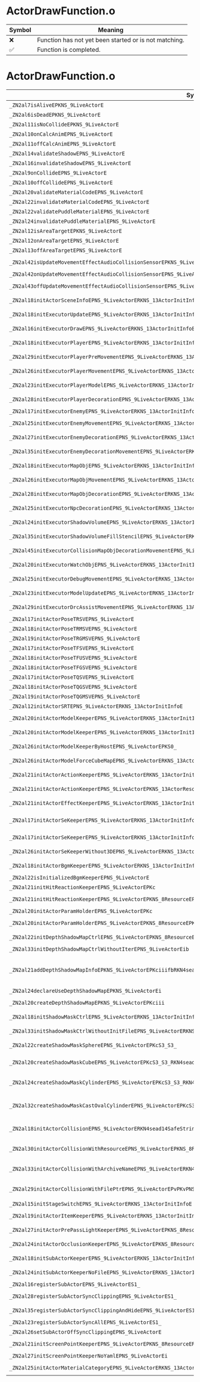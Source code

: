 # ActorDrawFunction.o
| Symbol | Meaning 
| ------------- | ------------- 
| :x: | Function has not yet been started or is not matching. 
| :white_check_mark: | Function is completed. 


# ActorDrawFunction.o
| Symbol (Mangled) | Symbol (Demangled) | Decompiled? |
| ------------- |  ------------- | ------------- |
| `_ZN2al7isAliveEPKNS_9LiveActorE` | `al::isAlive(al::LiveActor const*)` | :white_check_mark: |
| `_ZN2al6isDeadEPKNS_9LiveActorE` | `al::isDead(al::LiveActor const*)` | :white_check_mark: |
| `_ZN2al11isNoCollideEPKNS_9LiveActorE` | `al::isNoCollide(al::LiveActor const*)` | :white_check_mark: |
| `_ZN2al10onCalcAnimEPNS_9LiveActorE` | `al::onCalcAnim(al::LiveActor *)` | :white_check_mark: |
| `_ZN2al11offCalcAnimEPNS_9LiveActorE` | `al::offCalcAnim(al::LiveActor *)` | :white_check_mark: |
| `_ZN2al14validateShadowEPNS_9LiveActorE` | `al::validateShadow(al::LiveActor *)` | :white_check_mark: |
| `_ZN2al16invalidateShadowEPNS_9LiveActorE` | `al::invalidateShadow(al::LiveActor *)` | :white_check_mark: |
| `_ZN2al9onCollideEPNS_9LiveActorE` | `al::onCollide(al::LiveActor *)` | :white_check_mark: |
| `_ZN2al10offCollideEPNS_9LiveActorE` | `al::offCollide(al::LiveActor *)` | :white_check_mark: |
| `_ZN2al20validateMaterialCodeEPNS_9LiveActorE` | `al::validateMaterialCode(al::LiveActor *)` | :white_check_mark: |
| `_ZN2al22invalidateMaterialCodeEPNS_9LiveActorE` | `al::invalidateMaterialCode(al::LiveActor *)` | :white_check_mark: |
| `_ZN2al22validatePuddleMaterialEPNS_9LiveActorE` | `al::validatePuddleMaterial(al::LiveActor *)` | :white_check_mark: |
| `_ZN2al24invalidatePuddleMaterialEPNS_9LiveActorE` | `al::invalidatePuddleMaterial(al::LiveActor *)` | :white_check_mark: |
| `_ZN2al12isAreaTargetEPKNS_9LiveActorE` | `al::isAreaTarget(al::LiveActor const*)` | :white_check_mark: |
| `_ZN2al12onAreaTargetEPNS_9LiveActorE` | `al::onAreaTarget(al::LiveActor *)` | :white_check_mark: |
| `_ZN2al13offAreaTargetEPNS_9LiveActorE` | `al::offAreaTarget(al::LiveActor *)` | :white_check_mark: |
| `_ZN2al42isUpdateMovementEffectAudioCollisionSensorEPKNS_9LiveActorE` | `al::isUpdateMovementEffectAudioCollisionSensor(al::LiveActor const*)` | :white_check_mark: |
| `_ZN2al42onUpdateMovementEffectAudioCollisionSensorEPNS_9LiveActorE` | `al::onUpdateMovementEffectAudioCollisionSensor(al::LiveActor *)` | :white_check_mark: |
| `_ZN2al43offUpdateMovementEffectAudioCollisionSensorEPNS_9LiveActorE` | `al::offUpdateMovementEffectAudioCollisionSensor(al::LiveActor *)` | :white_check_mark: |
| `_ZN2al18initActorSceneInfoEPNS_9LiveActorERKNS_13ActorInitInfoE` | `al::initActorSceneInfo(al::LiveActor *,al::ActorInitInfo const&)` | :white_check_mark: |
| `_ZN2al18initExecutorUpdateEPNS_9LiveActorERKNS_13ActorInitInfoEPKc` | `al::initExecutorUpdate(al::LiveActor *,al::ActorInitInfo const&,char const*)` | :white_check_mark: |
| `_ZN2al16initExecutorDrawEPNS_9LiveActorERKNS_13ActorInitInfoEPKc` | `al::initExecutorDraw(al::LiveActor *,al::ActorInitInfo const&,char const*)` | :white_check_mark: |
| `_ZN2al18initExecutorPlayerEPNS_9LiveActorERKNS_13ActorInitInfoE` | `al::initExecutorPlayer(al::LiveActor *,al::ActorInitInfo const&)` | :white_check_mark: |
| `_ZN2al29initExecutorPlayerPreMovementEPNS_9LiveActorERKNS_13ActorInitInfoE` | `al::initExecutorPlayerPreMovement(al::LiveActor *,al::ActorInitInfo const&)` | :white_check_mark: |
| `_ZN2al26initExecutorPlayerMovementEPNS_9LiveActorERKNS_13ActorInitInfoE` | `al::initExecutorPlayerMovement(al::LiveActor *,al::ActorInitInfo const&)` | :white_check_mark: |
| `_ZN2al23initExecutorPlayerModelEPNS_9LiveActorERKNS_13ActorInitInfoE` | `al::initExecutorPlayerModel(al::LiveActor *,al::ActorInitInfo const&)` | :white_check_mark: |
| `_ZN2al28initExecutorPlayerDecorationEPNS_9LiveActorERKNS_13ActorInitInfoE` | `al::initExecutorPlayerDecoration(al::LiveActor *,al::ActorInitInfo const&)` | :white_check_mark: |
| `_ZN2al17initExecutorEnemyEPNS_9LiveActorERKNS_13ActorInitInfoE` | `al::initExecutorEnemy(al::LiveActor *,al::ActorInitInfo const&)` | :white_check_mark: |
| `_ZN2al25initExecutorEnemyMovementEPNS_9LiveActorERKNS_13ActorInitInfoE` | `al::initExecutorEnemyMovement(al::LiveActor *,al::ActorInitInfo const&)` | :white_check_mark: |
| `_ZN2al27initExecutorEnemyDecorationEPNS_9LiveActorERKNS_13ActorInitInfoE` | `al::initExecutorEnemyDecoration(al::LiveActor *,al::ActorInitInfo const&)` | :white_check_mark: |
| `_ZN2al35initExecutorEnemyDecorationMovementEPNS_9LiveActorERKNS_13ActorInitInfoE` | `al::initExecutorEnemyDecorationMovement(al::LiveActor *,al::ActorInitInfo const&)` | :white_check_mark: |
| `_ZN2al18initExecutorMapObjEPNS_9LiveActorERKNS_13ActorInitInfoE` | `al::initExecutorMapObj(al::LiveActor *,al::ActorInitInfo const&)` | :white_check_mark: |
| `_ZN2al26initExecutorMapObjMovementEPNS_9LiveActorERKNS_13ActorInitInfoE` | `al::initExecutorMapObjMovement(al::LiveActor *,al::ActorInitInfo const&)` | :white_check_mark: |
| `_ZN2al28initExecutorMapObjDecorationEPNS_9LiveActorERKNS_13ActorInitInfoE` | `al::initExecutorMapObjDecoration(al::LiveActor *,al::ActorInitInfo const&)` | :white_check_mark: |
| `_ZN2al25initExecutorNpcDecorationEPNS_9LiveActorERKNS_13ActorInitInfoE` | `al::initExecutorNpcDecoration(al::LiveActor *,al::ActorInitInfo const&)` | :white_check_mark: |
| `_ZN2al24initExecutorShadowVolumeEPNS_9LiveActorERKNS_13ActorInitInfoE` | `al::initExecutorShadowVolume(al::LiveActor *,al::ActorInitInfo const&)` | :white_check_mark: |
| `_ZN2al35initExecutorShadowVolumeFillStencilEPNS_9LiveActorERKNS_13ActorInitInfoE` | `al::initExecutorShadowVolumeFillStencil(al::LiveActor *,al::ActorInitInfo const&)` | :white_check_mark: |
| `_ZN2al45initExecutorCollisionMapObjDecorationMovementEPNS_9LiveActorERKNS_13ActorInitInfoE` | `al::initExecutorCollisionMapObjDecorationMovement(al::LiveActor *,al::ActorInitInfo const&)` | :white_check_mark: |
| `_ZN2al20initExecutorWatchObjEPNS_9LiveActorERKNS_13ActorInitInfoE` | `al::initExecutorWatchObj(al::LiveActor *,al::ActorInitInfo const&)` | :white_check_mark: |
| `_ZN2al25initExecutorDebugMovementEPNS_9LiveActorERKNS_13ActorInitInfoE` | `al::initExecutorDebugMovement(al::LiveActor *,al::ActorInitInfo const&)` | :white_check_mark: |
| `_ZN2al23initExecutorModelUpdateEPNS_9LiveActorERKNS_13ActorInitInfoE` | `al::initExecutorModelUpdate(al::LiveActor *,al::ActorInitInfo const&)` | :white_check_mark: |
| `_ZN2al29initExecutorDrcAssistMovementEPNS_9LiveActorERKNS_13ActorInitInfoE` | `al::initExecutorDrcAssistMovement(al::LiveActor *,al::ActorInitInfo const&)` | :white_check_mark: |
| `_ZN2al17initActorPoseTRSVEPNS_9LiveActorE` | `al::initActorPoseTRSV(al::LiveActor *)` | :white_check_mark: |
| `_ZN2al18initActorPoseTRMSVEPNS_9LiveActorE` | `al::initActorPoseTRMSV(al::LiveActor *)` | :white_check_mark: |
| `_ZN2al19initActorPoseTRGMSVEPNS_9LiveActorE` | `al::initActorPoseTRGMSV(al::LiveActor *)` | :white_check_mark: |
| `_ZN2al17initActorPoseTFSVEPNS_9LiveActorE` | `al::initActorPoseTFSV(al::LiveActor *)` | :white_check_mark: |
| `_ZN2al18initActorPoseTFUSVEPNS_9LiveActorE` | `al::initActorPoseTFUSV(al::LiveActor *)` | :white_check_mark: |
| `_ZN2al18initActorPoseTFGSVEPNS_9LiveActorE` | `al::initActorPoseTFGSV(al::LiveActor *)` | :white_check_mark: |
| `_ZN2al17initActorPoseTQSVEPNS_9LiveActorE` | `al::initActorPoseTQSV(al::LiveActor *)` | :white_check_mark: |
| `_ZN2al18initActorPoseTQGSVEPNS_9LiveActorE` | `al::initActorPoseTQGSV(al::LiveActor *)` | :white_check_mark: |
| `_ZN2al19initActorPoseTQGMSVEPNS_9LiveActorE` | `al::initActorPoseTQGMSV(al::LiveActor *)` | :white_check_mark: |
| `_ZN2al12initActorSRTEPNS_9LiveActorERKNS_13ActorInitInfoE` | `al::initActorSRT(al::LiveActor *,al::ActorInitInfo const&)` | :white_check_mark: |
| `_ZN2al20initActorModelKeeperEPNS_9LiveActorERKNS_13ActorInitInfoEPKNS_13ActorResourceEi` | `al::initActorModelKeeper(al::LiveActor *,al::ActorInitInfo const&,al::ActorResource const*,int)` | :white_check_mark: |
| `_ZN2al20initActorModelKeeperEPNS_9LiveActorERKNS_13ActorInitInfoEPKciS6_` | `al::initActorModelKeeper(al::LiveActor *,al::ActorInitInfo const&,char const*,int,char const*)` | :white_check_mark: |
| `_ZN2al26initActorModelKeeperByHostEPNS_9LiveActorEPKS0_` | `al::initActorModelKeeperByHost(al::LiveActor *,al::LiveActor const*)` | :white_check_mark: |
| `_ZN2al26initActorModelForceCubeMapEPNS_9LiveActorERKNS_13ActorInitInfoE` | `al::initActorModelForceCubeMap(al::LiveActor *,al::ActorInitInfo const&)` | :white_check_mark: |
| `_ZN2al21initActorActionKeeperEPNS_9LiveActorERKNS_13ActorInitInfoEPKcS6_` | `al::initActorActionKeeper(al::LiveActor *,al::ActorInitInfo const&,char const*,char const*)` | :white_check_mark: |
| `_ZN2al21initActorActionKeeperEPNS_9LiveActorEPKNS_13ActorResourceEPKcS6_` | `al::initActorActionKeeper(al::LiveActor *,al::ActorResource const*,char const*,char const*)` | :white_check_mark: |
| `_ZN2al21initActorEffectKeeperEPNS_9LiveActorERKNS_13ActorInitInfoEPKc` | `al::initActorEffectKeeper(al::LiveActor *,al::ActorInitInfo const&,char const*)` | :white_check_mark: |
| `_ZN2al17initActorSeKeeperEPNS_9LiveActorERKNS_13ActorInitInfoEPKcPKN4sead7Vector3IfEEPKNS7_8Matrix34IfEE` | `al::initActorSeKeeper(al::LiveActor *,al::ActorInitInfo const&,char const*,sead::Vector3<float> const*,sead::Matrix34<float> const*)` | :white_check_mark: |
| `_ZN2al17initActorSeKeeperEPNS_9LiveActorERKNS_13ActorInitInfoEPKc` | `al::initActorSeKeeper(al::LiveActor *,al::ActorInitInfo const&,char const*)` | :white_check_mark: |
| `_ZN2al26initActorSeKeeperWithout3DEPNS_9LiveActorERKNS_13ActorInitInfoEPKc` | `al::initActorSeKeeperWithout3D(al::LiveActor *,al::ActorInitInfo const&,char const*)` | :white_check_mark: |
| `_ZN2al18initActorBgmKeeperEPNS_9LiveActorERKNS_13ActorInitInfoEPKc` | `al::initActorBgmKeeper(al::LiveActor *,al::ActorInitInfo const&,char const*)` | :white_check_mark: |
| `_ZN2al22isInitializedBgmKeeperEPNS_9LiveActorE` | `al::isInitializedBgmKeeper(al::LiveActor *)` | :white_check_mark: |
| `_ZN2al21initHitReactionKeeperEPNS_9LiveActorEPKc` | `al::initHitReactionKeeper(al::LiveActor *,char const*)` | :white_check_mark: |
| `_ZN2al21initHitReactionKeeperEPNS_9LiveActorEPKNS_8ResourceEPKc` | `al::initHitReactionKeeper(al::LiveActor *,al::Resource const*,char const*)` | :white_check_mark: |
| `_ZN2al20initActorParamHolderEPNS_9LiveActorEPKc` | `al::initActorParamHolder(al::LiveActor *,char const*)` | :white_check_mark: |
| `_ZN2al20initActorParamHolderEPNS_9LiveActorEPKNS_8ResourceEPKc` | `al::initActorParamHolder(al::LiveActor *,al::Resource const*,char const*)` | :white_check_mark: |
| `_ZN2al22initDepthShadowMapCtrlEPNS_9LiveActorEPKNS_8ResourceERKNS_13ActorInitInfoEPKc` | `al::initDepthShadowMapCtrl(al::LiveActor *,al::Resource const*,al::ActorInitInfo const&,char const*)` | :white_check_mark: |
| `_ZN2al33initDepthShadowMapCtrlWithoutIterEPNS_9LiveActorEib` | `al::initDepthShadowMapCtrlWithoutIter(al::LiveActor *,int,bool)` | :white_check_mark: |
| `_ZN2al21addDepthShadowMapInfoEPKNS_9LiveActorEPKciiifbRKN4sead7Vector3IfEEbS9_S9_bS4_ibfffbbfib` | `al::addDepthShadowMapInfo(al::LiveActor const*,char const*,int,int,int,float,bool,sead::Vector3<float> const&,bool,sead::Vector3<float> const&,sead::Vector3<float> const&,bool,char const*,int,bool,float,float,float,bool,bool,float,int,bool)` | :white_check_mark: |
| `_ZN2al24declareUseDepthShadowMapEPKNS_9LiveActorEi` | `al::declareUseDepthShadowMap(al::LiveActor const*,int)` | :white_check_mark: |
| `_ZN2al20createDepthShadowMapEPKNS_9LiveActorEPKciii` | `al::createDepthShadowMap(al::LiveActor const*,char const*,int,int,int)` | :white_check_mark: |
| `_ZN2al18initShadowMaskCtrlEPNS_9LiveActorERKNS_13ActorInitInfoERKNS_9ByamlIterEPKc` | `al::initShadowMaskCtrl(al::LiveActor *,al::ActorInitInfo const&,al::ByamlIter const&,char const*)` | :white_check_mark: |
| `_ZN2al33initShadowMaskCtrlWithoutInitFileEPNS_9LiveActorERKNS_13ActorInitInfoEi` | `al::initShadowMaskCtrlWithoutInitFile(al::LiveActor *,al::ActorInitInfo const&,int)` | :white_check_mark: |
| `_ZN2al22createShadowMaskSphereEPNS_9LiveActorEPKcS3_S3_` | `al::createShadowMaskSphere(al::LiveActor *,char const*,char const*,char const*)` | :white_check_mark: |
| `_ZN2al20createShadowMaskCubeEPNS_9LiveActorEPKcS3_S3_RKN4sead7Color4fERKNS4_7Vector3IfEEfffSB_f` | `al::createShadowMaskCube(al::LiveActor *,char const*,char const*,char const*,sead::Color4f const&,sead::Vector3<float> const&,float,float,float,sead::Vector3<float> const&,float)` | :white_check_mark: |
| `_ZN2al24createShadowMaskCylinderEPNS_9LiveActorEPKcS3_S3_RKN4sead7Color4fERKNS4_7Vector3IfEEfffff` | `al::createShadowMaskCylinder(al::LiveActor *,char const*,char const*,char const*,sead::Color4f const&,sead::Vector3<float> const&,float,float,float,float,float)` | :white_check_mark: |
| `_ZN2al32createShadowMaskCastOvalCylinderEPNS_9LiveActorEPKcS3_S3_RKN4sead7Color4fERKNS4_7Vector3IfEESB_ffff` | `al::createShadowMaskCastOvalCylinder(al::LiveActor *,char const*,char const*,char const*,sead::Color4f const&,sead::Vector3<float> const&,sead::Vector3<float> const&,float,float,float,float)` | :white_check_mark: |
| `_ZN2al18initActorCollisionEPNS_9LiveActorERKN4sead14SafeStringBaseIcEEPNS_9HitSensorEPKNS2_8Matrix34IfEE` | `al::initActorCollision(al::LiveActor *,sead::SafeStringBase<char> const&,al::HitSensor *,sead::Matrix34<float> const*)` | :white_check_mark: |
| `_ZN2al30initActorCollisionWithResourceEPNS_9LiveActorEPKNS_8ResourceERKN4sead14SafeStringBaseIcEEPNS_9HitSensorEPKNS5_8Matrix34IfEEPKc` | `al::initActorCollisionWithResource(al::LiveActor *,al::Resource const*,sead::SafeStringBase<char> const&,al::HitSensor *,sead::Matrix34<float> const*,char const*)` | :white_check_mark: |
| `_ZN2al33initActorCollisionWithArchiveNameEPNS_9LiveActorERKN4sead14SafeStringBaseIcEES6_PNS_9HitSensorEPKNS2_8Matrix34IfEE` | `al::initActorCollisionWithArchiveName(al::LiveActor *,sead::SafeStringBase<char> const&,sead::SafeStringBase<char> const&,al::HitSensor *,sead::Matrix34<float> const*)` | :white_check_mark: |
| `_ZN2al29initActorCollisionWithFilePtrEPNS_9LiveActorEPvPKvPNS_9HitSensorEPKN4sead8Matrix34IfEEPKcSD_i` | `al::initActorCollisionWithFilePtr(al::LiveActor *,void *,void const*,al::HitSensor *,sead::Matrix34<float> const*,char const*,char const*,int)` | :white_check_mark: |
| `_ZN2al15initStageSwitchEPNS_9LiveActorERKNS_13ActorInitInfoE` | `al::initStageSwitch(al::LiveActor *,al::ActorInitInfo const&)` | :white_check_mark: |
| `_ZN2al19initActorItemKeeperEPNS_9LiveActorERKNS_13ActorInitInfoERKNS_9ByamlIterE` | `al::initActorItemKeeper(al::LiveActor *,al::ActorInitInfo const&,al::ByamlIter const&)` | :white_check_mark: |
| `_ZN2al27initActorPrePassLightKeeperEPNS_9LiveActorEPKNS_8ResourceERKNS_13ActorInitInfoEPKc` | `al::initActorPrePassLightKeeper(al::LiveActor *,al::Resource const*,al::ActorInitInfo const&,char const*)` | :white_check_mark: |
| `_ZN2al24initActorOcclusionKeeperEPNS_9LiveActorEPKNS_8ResourceERKNS_13ActorInitInfoEPKc` | `al::initActorOcclusionKeeper(al::LiveActor *,al::Resource const*,al::ActorInitInfo const&,char const*)` | :white_check_mark: |
| `_ZN2al18initSubActorKeeperEPNS_9LiveActorERKNS_13ActorInitInfoEPKci` | `al::initSubActorKeeper(al::LiveActor *,al::ActorInitInfo const&,char const*,int)` | :white_check_mark: |
| `_ZN2al24initSubActorKeeperNoFileEPNS_9LiveActorERKNS_13ActorInitInfoEi` | `al::initSubActorKeeperNoFile(al::LiveActor *,al::ActorInitInfo const&,int)` | :white_check_mark: |
| `_ZN2al16registerSubActorEPNS_9LiveActorES1_` | `al::registerSubActor(al::LiveActor *,al::LiveActor *)` | :white_check_mark: |
| `_ZN2al28registerSubActorSyncClippingEPNS_9LiveActorES1_` | `al::registerSubActorSyncClipping(al::LiveActor *,al::LiveActor *)` | :white_check_mark: |
| `_ZN2al35registerSubActorSyncClippingAndHideEPNS_9LiveActorES1_` | `al::registerSubActorSyncClippingAndHide(al::LiveActor *,al::LiveActor *)` | :white_check_mark: |
| `_ZN2al23registerSubActorSyncAllEPNS_9LiveActorES1_` | `al::registerSubActorSyncAll(al::LiveActor *,al::LiveActor *)` | :white_check_mark: |
| `_ZN2al26setSubActorOffSyncClippingEPNS_9LiveActorE` | `al::setSubActorOffSyncClipping(al::LiveActor *)` | :white_check_mark: |
| `_ZN2al21initScreenPointKeeperEPNS_9LiveActorEPKNS_8ResourceERKNS_13ActorInitInfoEPKc` | `al::initScreenPointKeeper(al::LiveActor *,al::Resource const*,al::ActorInitInfo const&,char const*)` | :white_check_mark: |
| `_ZN2al27initScreenPointKeeperNoYamlEPNS_9LiveActorEi` | `al::initScreenPointKeeperNoYaml(al::LiveActor *,int)` | :white_check_mark: |
| `_ZN2al25initActorMaterialCategoryEPNS_9LiveActorERKNS_13ActorInitInfoEPKc` | `al::initActorMaterialCategory(al::LiveActor *,al::ActorInitInfo const&,char const*)` | :white_check_mark: |
